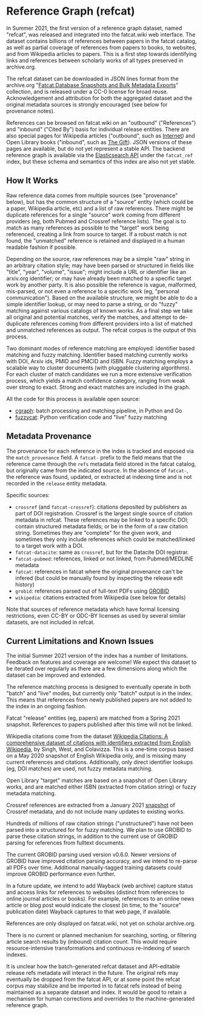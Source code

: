 
# Reference Graph (refcat)

In Summer 2021, the first version of a reference graph dataset, named "refcat",
was released and integrated into the fatcat.wiki web interface. The dataset
contains billions of references between papers in the fatcat catalog, as well
as partial coverage of references from papers to books, to websites, and from
Wikipedia articles to papers. This is a first step towards identifying links
and references between scholarly works of all types preserved in archive.org.

The refcat dataset can be downloaded in JSON lines format from the archive.org
"[Fatcat Database Snapshots and Bulk Metadata Exports](https://archive.org/details/fatcat_snapshots_and_exports)"
collection, and is released under a CC-0 license for broad reuse.
Acknowledgement and attribution for both the aggregated dataset and the
original metadata sources is strongly encouraged (see below for provenance
notes).

References can be browsed on fatcat.wiki on an "outbound" ("References") and
"inbound" ("Cited By") basis for individual release entities. There are also
special pages for Wikipedia articles ("outbound", such as
[Internet](https://fatcat.wiki/wikipedia/en:Internet/refs-out)) and Open
Library books ("inbound", such as [The
Gift](https://fatcat.wiki/openlibrary/OL2670078W/refs-in)). JSON versions of
these pages are available, but do not yet represent a stable API.  The backend
reference graph is available via the [Elasticsearch API](./search_api.md) under
the `fatcat_ref` index, but these schema and semantics of this index are also
not yet stable.


## How It Works

Raw reference data comes from multiple sources (see "provenance" below), but
has the common structure of a "source" entity (which could be a paper,
Wikipedia article, etc) and a list of raw references. There might be duplicate
references for a single "source" work coming from different providers (eg, both
Pubmed and Crossref reference lists). The goal is to match as many references
as possible to the "target" work being referenced, creating a link from source
to target. If a robust match is not found, the "unmatched" reference is
retained and displayed in a human readable fashion if possible.

Depending on the source, raw references may be a simple "raw" string in an
arbitrary citation style; may have been parsed or structured in fields like
"title", "year", "volume", "issue"; might include a URL or identifier like an
arxiv.org identifier; or may have already been matched to a specific target
work by another party. It is also possible the reference is vague, malformed,
mis-parsed, or not even a reference to a specific work (eg, "personal
communication"). Based on the available structure, we might be able to do a
simple identifier lookup, or may need to parse a string, or do "fuzzy" matching
against various catalogs of known works. As a final step we take all original
and potential matches, verify the matches, and attempt to de-duplicate
references coming from different providers into a list of matched and unmatched
references as output. The refcat corpus is the output of this process.

Two dominant modes of reference matching are employed: identifier based
matching and fuzzy matching. Identifier based matching currently works with
DOI, Arxiv ids, PMID and PMCID and ISBN. Fuzzy matching employs a scalable way
to cluster documents (with pluggable clustering algorithms). For each cluster
of match candidates we run a more extensive verification process, which yields
a match confidence category, ranging from weak over strong to exact. Strong and
exact matches are included in the graph.

All the code for this process is available open source:

- [cgraph](https://gitlab.com/internetarchive/cgraph): batch processing and matching pipeline, in Python and Go
- [fuzzycat](https://gitlab.com/internetarchive/fuzzycat): Python verification code and "live" fuzzy matching


## Metadata Provenance

The provenance for each reference in the index is tracked and exposed via the
`match_provenance` field. A `fatcat-` prefix to the field means that the
reference came through the `refs` metadata field stored in the fatcat catalog,
but originally came from the indicated source. In the absence of `fatcat-`, the
reference was found, updated, or extracted at indexing time and is not recorded
in the `release` entity metadata.

Specific sources:

* `crossref` (and `fatcat-crossref`): citations deposited by publishers as part
  of DOI registration. Crossref is the largest single source of citation
  metadata in refcat. These references may be linked to a specific DOI; contain
  structured metadata fields; or be in the form of a raw citation string.
  Sometimes they are "complete" for the given work, and sometimes they only
  include references which could be matched/linked to a target work with a DOI.
* `fatcat-datacite`: same as `crossref`, but for the Datacite DOI registrar.
* `fatcat-pubmed`: references, linked or not linked, from Pubmed/MEDLINE
  metadata
* `fatcat`: references in fatcat where the original provenance can't be infered
  (but could be manually found by inspecting the release edit history)
* `grobid`: references parsed out of full-text PDFs using
  [GROBID](https://github.com/kermitt2/grobid)
* `wikipedia`: citations extracted from Wikipedia (see below for details)

Note that sources of reference metadata which have formal licensing
restrictions, even CC-BY or ODC-BY licenses as used by several similar
datasets, are not included in refcat.


## Current Limitations and Known Issues

The initial Summer 2021 version of the index has a number of limitations.
Feedback on features and coverage are welcome! We expect this dataset to be
iterated over regularly as there are a few
dimensions along which the dataset can be improved and extended.

The reference matching process is designed to eventually operate in both
"batch" and "live" modes, but currently only "batch" output is in the index.
This means that references from newly published papers are not added to the
index in an ongoing fashion.

Fatcat "release" entities (eg, papers) are matched from a Spring 2021 snapshot.
References to papers published after this time will not be linked.

Wikipedia citations come from the dataset [Wikipedia Citations: A comprehensive
dataset of citations with identifiers extracted from English
Wikipedia](https://zenodo.org/record/3940692), by Singh, West, and Colavizza.
This is a one-time corpus based on a May 2020 snapshot of English Wikipedia
only, and is missing many current references and citations. Additionally, only
direct identifier lookups (eg, DOI matches) are used, not fuzzy metadata
matching.

Open Library "target" matches are based on a snapshot of Open Library works,
and are matched either ISBN (extracted from citation string) or fuzzy metadata
matching.

Crossref references are extracted from a January 2021
[snapshot](https://archive.org/details/crossref_doi_dump_2021-01) of Crossref
metadata, and do not include many updates to existing works.

Hundreds of millions of raw citation strings ("unstructured") have not been
parsed into a structured for for fuzzy matching. We plan to use GROBID to parse
these citation strings, in addition to the current use of GROBID parsing for
references from fulltext documents.

The current GROBID parsing used version v0.6.0. Newer versions of GROBID have
improved citation parsing accuracy, and we intend to re-parse all PDFs over
time. Additional manually-tagged training datasets could improve GROBID
performance even further.

In a future update, we intend to add Wayback (web archive) capture status and
access links for references to websites (distinct from references to online
journal articles or books). For example, references to an online news article
or blog post would indicate the closest (in time, to the "source" publication
date) Wayback captures to that web page, if available.

References are only displayed on fatcat.wiki, not yet on scholar.archive.org.

There is no current or planned mechanism for searching, sorting, or filtering
article search results by (inbound) citation count. This would require
resource-intensive transformations and continuous re-indexing of search
indexes.

It is unclear how the batch-generated refcat dataset and API-editable release
refs metadata will interact in the future. The original refs may eventually be
dropped from the fatcat API, or at some point the refcat corpus may stabilize
and be imported in to fatcat refs instead of being maintained as a separate
dataset and index. It would be good to retain a mechanism for human corrections
and overrides to the machine-generated reference graph.

